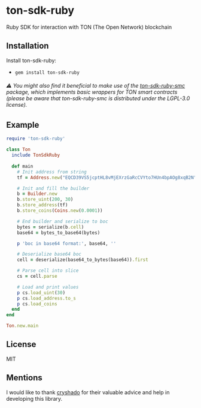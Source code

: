# ton-sdk-ruby

Ruby SDK for interaction with TON (The Open Network) blockchain

## Installation

Install ton-sdk-ruby:

- `gem install ton-sdk-ruby`

###### ⚠️ You might also find it beneficial to make use of the [ton-sdk-ruby-smc](https://github.com/nerzh/ton-sdk-ruby-smc) package, which implements basic wrappers for TON smart contracts (please be aware that ton-sdk-ruby-smc is distributed under the LGPL-3.0 license).

## Example

```ruby
require 'ton-sdk-ruby'

class Ton
  include TonSdkRuby
  
  def main
    # Init address from string
    tf = Address.new("EQCD39VS5jcptHL8vMjEXrzGaRcCVYto7HUn4bpAOg8xqB2N")

    # Init and fill the builder
    b = Builder.new
    b.store_uint(200, 30)
    b.store_address(tf)
    b.store_coins(Coins.new(0.0001))

    # End builder and serialize to boc
    bytes = serialize(b.cell)
    base64 = bytes_to_base64(bytes)

    p 'boc in base64 format:', base64, ''

    # Deserialize base64 boc 
    cell = deserialize(base64_to_bytes(base64)).first

    # Parse cell into slice
    cs = cell.parse

    # Load and print values
    p cs.load_uint(30)
    p cs.load_address.to_s
    p cs.load_coins
  end
end

Ton.new.main
```

## License

MIT

## Mentions

I would like to thank [cryshado](https://github.com/cryshado) for their valuable advice and help in developing this library.
